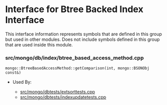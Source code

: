
# Interface for Btree Backed Index Interface
This interface information represents symbols that are defined in this group but used in other modules.  Does not include symbols defined in this group that are used inside this module.

### src/mongo/db/index/btree\_based\_access\_method.cpp

<div></div>

    mongo::BtreeBasedAccessMethod::getComparison(int, mongo::BSONObj const&)

- Used By:

    - [src/mongo/dbtests/extsorttests.cpp](../../../../tests/unit\_tests)
    - [src/mongo/dbtests/indexupdatetests.cpp](../../../../tests/unit\_tests)
